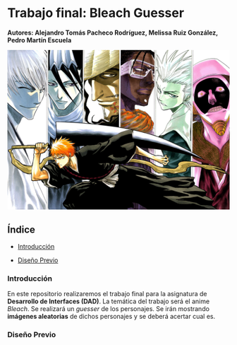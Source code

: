# Trabajo final: Bleach Guesser

__Autores: Alejandro Tomás Pacheco Rodríguez, Melissa Ruiz González, Pedro Martín Escuela__

<div align=center>
    <img src="./resources/portada.jpg">
</div>

## Índice

- [Introducción](#intro)

- [Diseño Previo](#diseño)

### Introducción <a name="intro"></a>

En este repositorio realizaremos el trabajo final para la asignatura de __Desarrollo de Interfaces (DAD)__. La temática del trabajo será el anime _Bleach_. Se realizará un _guesser_ de los personajes. Se irán mostrando __imágenes aleatorias__ de dichos personajes y se deberá acertar cual es.

### Diseño Previo <a name="diseño"></a>